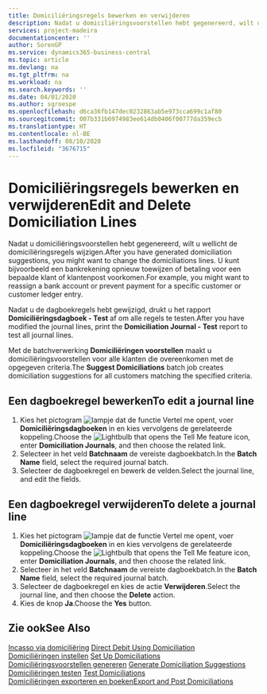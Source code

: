 ```yaml
---
title: Domiciliëringsregels bewerken en verwijderen
description: Nadat u domiciliëringsvoorstellen hebt gegenereerd, wilt u wellicht de domiciliëringsregels wijzigen. U kunt bijvoorbeeld een bankrekening opnieuw toewijzen of betaling voor een bepaalde klant of klantenpost voorkomen.
services: project-madeira
documentationcenter: ''
author: SorenGP
ms.service: dynamics365-business-central
ms.topic: article
ms.devlang: na
ms.tgt_pltfrm: na
ms.workload: na
ms.search.keywords: ''
ms.date: 04/01/2020
ms.author: sgroespe
ms.openlocfilehash: d6ca36fb147dec0232863ab5e973cca699c1af80
ms.sourcegitcommit: 007b331b6974983ee614db0406f00777da359ecb
ms.translationtype: HT
ms.contentlocale: nl-BE
ms.lasthandoff: 08/10/2020
ms.locfileid: "3676715"
---
```

# <a name="edit-and-delete-domiciliation-lines"></a><span data-ttu-id="f3c0a-104">Domiciliëringsregels bewerken en verwijderen</span><span class="sxs-lookup"><span data-stu-id="f3c0a-104">Edit and Delete Domiciliation Lines</span></span>
<span data-ttu-id="f3c0a-105">Nadat u domiciliëringsvoorstellen hebt gegenereerd, wilt u wellicht de domiciliëringsregels wijzigen.</span><span class="sxs-lookup"><span data-stu-id="f3c0a-105">After you have generated domiciliation suggestions, you might want to change the domiciliations lines.</span></span> <span data-ttu-id="f3c0a-106">U kunt bijvoorbeeld een bankrekening opnieuw toewijzen of betaling voor een bepaalde klant of klantenpost voorkomen.</span><span class="sxs-lookup"><span data-stu-id="f3c0a-106">For example, you might want to reassign a bank account or prevent payment for a specific customer or customer ledger entry.</span></span>  

<span data-ttu-id="f3c0a-107">Nadat u de dagboekregels hebt gewijzigd, drukt u het rapport **Domiciliëringsdagboek - Test** af om alle regels te testen.</span><span class="sxs-lookup"><span data-stu-id="f3c0a-107">After you have modified the journal lines, print the **Domiciliation Journal - Test** report to test all journal lines.</span></span>  

<span data-ttu-id="f3c0a-108">Met de batchverwerking **Domiciliëringen voorstellen** maakt u domiciliëringsvoorstellen voor alle klanten die overeenkomen met de opgegeven criteria.</span><span class="sxs-lookup"><span data-stu-id="f3c0a-108">The **Suggest Domiciliations** batch job creates domiciliation suggestions for all customers matching the specified criteria.</span></span>  

## <a name="to-edit-a-journal-line"></a><span data-ttu-id="f3c0a-109">Een dagboekregel bewerken</span><span class="sxs-lookup"><span data-stu-id="f3c0a-109">To edit a journal line</span></span>  

1.  <span data-ttu-id="f3c0a-110">Kies het pictogram ![lampje dat de functie Vertel me opent](../../media/ui-search/search_small.png "Vertel me wat u wilt doen"), voer **Domiciliëringsdagboeken** in en kies vervolgens de gerelateerde koppeling.</span><span class="sxs-lookup"><span data-stu-id="f3c0a-110">Choose the ![Lightbulb that opens the Tell Me feature](../../media/ui-search/search_small.png "Tell me what you want to do") icon, enter **Domiciliation Journals**, and then choose the related link.</span></span>  
2.  <span data-ttu-id="f3c0a-111">Selecteer in het veld **Batchnaam** de vereiste dagboekbatch.</span><span class="sxs-lookup"><span data-stu-id="f3c0a-111">In the **Batch Name** field, select the required journal batch.</span></span>  
3.  <span data-ttu-id="f3c0a-112">Selecteer de dagboekregel en bewerk de velden.</span><span class="sxs-lookup"><span data-stu-id="f3c0a-112">Select the journal line, and edit the fields.</span></span>  

## <a name="to-delete-a-journal-line"></a><span data-ttu-id="f3c0a-113">Een dagboekregel verwijderen</span><span class="sxs-lookup"><span data-stu-id="f3c0a-113">To delete a journal line</span></span>  

1.  <span data-ttu-id="f3c0a-114">Kies het pictogram ![lampje dat de functie Vertel me opent](../../media/ui-search/search_small.png "Vertel me wat u wilt doen"), voer **Domiciliëringsdagboeken** in en kies vervolgens de gerelateerde koppeling.</span><span class="sxs-lookup"><span data-stu-id="f3c0a-114">Choose the ![Lightbulb that opens the Tell Me feature](../../media/ui-search/search_small.png "Tell me what you want to do") icon, enter **Domiciliation Journals**, and then choose the related link.</span></span>  
2.  <span data-ttu-id="f3c0a-115">Selecteer in het veld **Batchnaam** de vereiste dagboekbatch.</span><span class="sxs-lookup"><span data-stu-id="f3c0a-115">In the **Batch Name** field, select the required journal batch.</span></span>  
3.  <span data-ttu-id="f3c0a-116">Selecteer de dagboekregel en kies de actie **Verwijderen**.</span><span class="sxs-lookup"><span data-stu-id="f3c0a-116">Select the journal line, and then choose the **Delete** action.</span></span>  
4.  <span data-ttu-id="f3c0a-117">Kies de knop **Ja**.</span><span class="sxs-lookup"><span data-stu-id="f3c0a-117">Choose the **Yes** button.</span></span>  

## <a name="see-also"></a><span data-ttu-id="f3c0a-118">Zie ook</span><span class="sxs-lookup"><span data-stu-id="f3c0a-118">See Also</span></span>  
 <span data-ttu-id="f3c0a-119">[Incasso via domiciliëring](direct-debit-using-domiciliation.md) </span><span class="sxs-lookup"><span data-stu-id="f3c0a-119">[Direct Debit Using Domiciliation](direct-debit-using-domiciliation.md) </span></span>  
 <span data-ttu-id="f3c0a-120">[Domiciliëringen instellen](how-to-set-up-domiciliations.md) </span><span class="sxs-lookup"><span data-stu-id="f3c0a-120">[Set Up Domiciliations](how-to-set-up-domiciliations.md) </span></span>  
 <span data-ttu-id="f3c0a-121">[Domiciliëringsvoorstellen genereren](how-to-generate-domiciliation-suggestions.md) </span><span class="sxs-lookup"><span data-stu-id="f3c0a-121">[Generate Domiciliation Suggestions](how-to-generate-domiciliation-suggestions.md) </span></span>  
 <span data-ttu-id="f3c0a-122">[Domiciliëringen testen](how-to-test-domiciliations.md) </span><span class="sxs-lookup"><span data-stu-id="f3c0a-122">[Test Domiciliations](how-to-test-domiciliations.md) </span></span>  
 [<span data-ttu-id="f3c0a-123">Domiciliëringen exporteren en boeken</span><span class="sxs-lookup"><span data-stu-id="f3c0a-123">Export and Post Domiciliations</span></span>](how-to-export-and-post-domiciliations.md)
